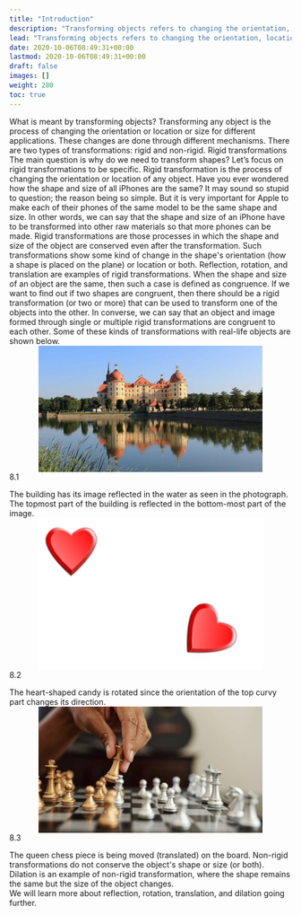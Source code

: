 ```yaml
---
title: "Introduction"
description: "Transforming objects refers to changing the orientation, location, or size of an object. There are two types of transformations: rigid and non-rigid. Rigid transformations preserve shape and size, while non-rigid transformations do not. Examples of rigid transformations include reflection, rotation, and translation. Congruence is when two shapes have the same shape and size. Non-rigid transformations, like dilation, change the size of an object. The article provides real-life examples of these transformations."
lead: "Transforming objects refers to changing the orientation, location, or size of an object. There are two types of transformations: rigid and non-rigid. Rigid transformations preserve shape and size, while non-rigid transformations do not. Examples of rigid transformations include reflection, rotation, and translation. Congruence is when two shapes have the same shape and size. Non-rigid transformations, like dilation, change the size of an object. The article provides real-life examples of these transformations."
date: 2020-10-06T08:49:31+00:00
lastmod: 2020-10-06T08:49:31+00:00
draft: false
images: []
weight: 280
toc: true
---
```



What is meant by transforming objects?
Transforming any object is the process of changing the orientation or location or size for different applications. These changes are done through different mechanisms. There are two types of transformations: rigid and non-rigid.
Rigid transformations
The main question is why do we need to transform shapes? Let’s focus on rigid transformations to be specific. Rigid transformation is the process of changing the orientation or location of any object. Have you ever wondered how the shape and size of all iPhones are the same? It may sound so stupid to question; the reason being so simple. But it is very important for Apple to make each of their phones of the same model to be the same shape and size. In other words, we can say that the shape and size of an iPhone have to be transformed into other raw materials so that more phones can be made. 
Rigid transformations are those processes in which the shape and size of the object are conserved even after the transformation. Such transformations show some kind of change in the shape's orientation (how a shape is placed on the plane) or location or both. Reflection, rotation, and translation are examples of rigid transformations. 
When the shape and size of an object are the same, then such a case is defined as congruence. If we want to find out if two shapes are congruent, then there should be a rigid transformation (or two or more) that can be used to transform one of the objects into the other. In converse, we can say that an object and image formed through single or multiple rigid transformations are congruent to each other. 
Some of these kinds of transformations with real-life objects are shown below. 
<img src="8_1_reflection_in_water.jpg" width="400" style="display: block; margin: 0 auto;">
8.1

The building has its image reflected in the water as seen in the photograph. The topmost part of the building is reflected in the bottom-most part of the image.
<img src="8_2_rotated_heart.jpg" width="400" style="display: block; margin: 0 auto;">
8.2 

The heart-shaped candy is rotated since the orientation of the top curvy part changes its direction. 
<img src="8_3_chess_pieces_moved.jpg" width="400" style="display: block; margin: 0 auto;">
8.3

The queen chess piece is being moved (translated) on the board. 
Non-rigid transformations do not conserve the object's shape or size (or both). Dilation is an example of non-rigid transformation, where the shape remains the same but the size of the object changes.  
We will learn more about reflection, rotation, translation, and dilation going further.
